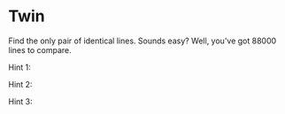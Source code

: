 # Twin

Find the only pair of identical lines. Sounds easy? Well, you've got 88000 lines to compare.


Hint 1:

Hint 2:

Hint 3:
